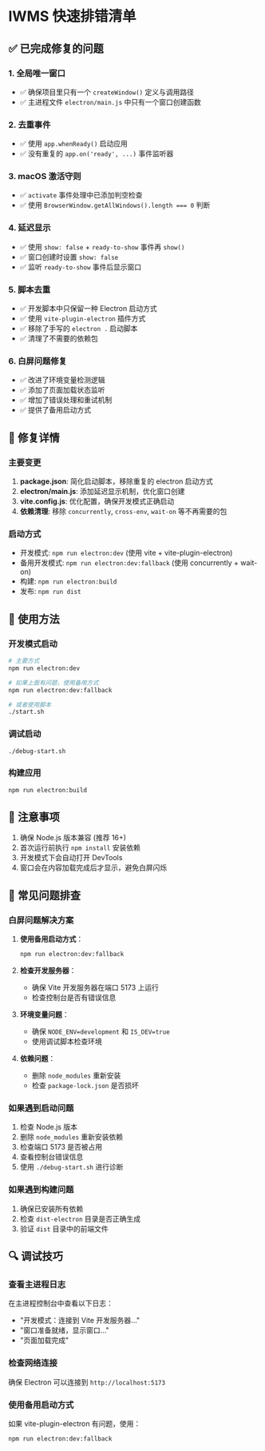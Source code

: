 # IWMS 快速排错清单

## ✅ 已完成修复的问题

### 1. 全局唯一窗口
- ✅ 确保项目里只有一个 `createWindow()` 定义与调用路径
- ✅ 主进程文件 `electron/main.js` 中只有一个窗口创建函数

### 2. 去重事件
- ✅ 使用 `app.whenReady()` 启动应用
- ✅ 没有重复的 `app.on('ready', ...)` 事件监听器

### 3. macOS 激活守则
- ✅ `activate` 事件处理中已添加判空检查
- ✅ 使用 `BrowserWindow.getAllWindows().length === 0` 判断

### 4. 延迟显示
- ✅ 使用 `show: false` + `ready-to-show` 事件再 `show()`
- ✅ 窗口创建时设置 `show: false`
- ✅ 监听 `ready-to-show` 事件后显示窗口

### 5. 脚本去重
- ✅ 开发脚本中只保留一种 Electron 启动方式
- ✅ 使用 `vite-plugin-electron` 插件方式
- ✅ 移除了手写的 `electron .` 启动脚本
- ✅ 清理了不需要的依赖包

### 6. 白屏问题修复
- ✅ 改进了环境变量检测逻辑
- ✅ 添加了页面加载状态监听
- ✅ 增加了错误处理和重试机制
- ✅ 提供了备用启动方式

## 🔧 修复详情

### 主要变更
1. **package.json**: 简化启动脚本，移除重复的 electron 启动方式
2. **electron/main.js**: 添加延迟显示机制，优化窗口创建
3. **vite.config.js**: 优化配置，确保开发模式正确启动
4. **依赖清理**: 移除 `concurrently`, `cross-env`, `wait-on` 等不再需要的包

### 启动方式
- 开发模式: `npm run electron:dev` (使用 vite + vite-plugin-electron)
- 备用开发模式: `npm run electron:dev:fallback` (使用 concurrently + wait-on)
- 构建: `npm run electron:build`
- 发布: `npm run dist`

## 🚀 使用方法

### 开发模式启动
```bash
# 主要方式
npm run electron:dev

# 如果上面有问题，使用备用方式
npm run electron:dev:fallback

# 或者使用脚本
./start.sh
```

### 调试启动
```bash
./debug-start.sh
```

### 构建应用
```bash
npm run electron:build
```

## 📝 注意事项

1. 确保 Node.js 版本兼容 (推荐 16+)
2. 首次运行前执行 `npm install` 安装依赖
3. 开发模式下会自动打开 DevTools
4. 窗口会在内容加载完成后才显示，避免白屏闪烁

## 🐛 常见问题排查

### 白屏问题解决方案
1. **使用备用启动方式**：
   ```bash
   npm run electron:dev:fallback
   ```

2. **检查开发服务器**：
   - 确保 Vite 开发服务器在端口 5173 上运行
   - 检查控制台是否有错误信息

3. **环境变量问题**：
   - 确保 `NODE_ENV=development` 和 `IS_DEV=true`
   - 使用调试脚本检查环境

4. **依赖问题**：
   - 删除 `node_modules` 重新安装
   - 检查 `package-lock.json` 是否损坏

### 如果遇到启动问题
1. 检查 Node.js 版本
2. 删除 `node_modules` 重新安装依赖
3. 检查端口 5173 是否被占用
4. 查看控制台错误信息
5. 使用 `./debug-start.sh` 进行诊断

### 如果遇到构建问题
1. 确保已安装所有依赖
2. 检查 `dist-electron` 目录是否正确生成
3. 验证 `dist` 目录中的前端文件

## 🔍 调试技巧

### 查看主进程日志
在主进程控制台中查看以下日志：
- "开发模式：连接到 Vite 开发服务器..."
- "窗口准备就绪，显示窗口..."
- "页面加载完成"

### 检查网络连接
确保 Electron 可以连接到 `http://localhost:5173`

### 使用备用启动方式
如果 vite-plugin-electron 有问题，使用：
```bash
npm run electron:dev:fallback
```
